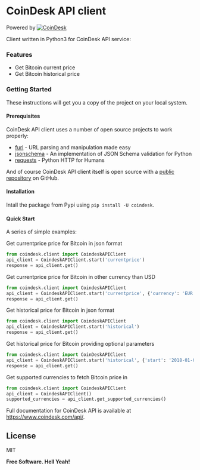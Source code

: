 # CoinDesk API client

Powered by [![CoinDesk]()](https://www.coindesk.com/api/)

Client written in Python3 for CoinDesk API service:

### Features

  - Get Bitcoin current price
  - Get Bitcoin historical price

### Getting Started

These instructions will get you a copy of the project on your local system.

#### Prerequisites

CoinDesk API client uses a number of open source projects to work properly:

* [furl] - URL parsing and manipulation made easy
* [jsonschema] - An implementation of JSON Schema validation for Python
* [requests] - Python HTTP for Humans

And of course CoinDesk API client itself is open source with a [public repository][coindesk-api-client] on GitHub.

#### Installation

Intall the package from Pypi using ``pip install -U coindesk``.

#### Quick Start

A series of simple examples:

Get currentprice price for Bitcoin in json format
```python
from coindesk.client import CoindeskAPIClient
api_client = CoindeskAPIClient.start('currentprice')
response = api_client.get()
```

Get currentprice price for Bitcoin in other currency than USD
```python
from coindesk.client import CoindeskAPIClient
api_client = CoindeskAPIClient.start('currentprice', {'currency': 'EUR'})
response = api_client.get()
```

Get historical price for Bitcoin in json format
```python
from coindesk.client import CoindeskAPIClient
api_client = CoindeskAPIClient.start('historical')
response = api_client.get()
```

Get historical price for Bitcoin providing optional parameters
```python
from coindesk.client import CoinDeskAPIClient
api_client = CoindeskAPIClient.start('historical', {'start': '2018-01-01'})
response = api_client.get()
```

Get supported currencies to fetch Bitcoin price in
```python
from coindesk.client import CoindeskAPIClient
api_client = CoindeskAPIClient()
supported_currencies = api_client.get_supported_currencies()
```

Full documentation for CoinDesk API is available at https://www.coindesk.com/api/.

License
----

MIT


**Free Software. Hell Yeah!**

[//]: # (These are reference links used in the body of this note and get stripped out when the markdown processor does its job. There is no need to format nicely because it shouldn't be seen.)

   [coindesk-api-client]: <https://github.com/sdediego/coindesk-api-client>
   [furl]: <https://github.com/gruns/furl>
   [jsonschema]: <https://github.com/Julian/jsonschema>
   [requests]: <https://github.com/requests/requests>
